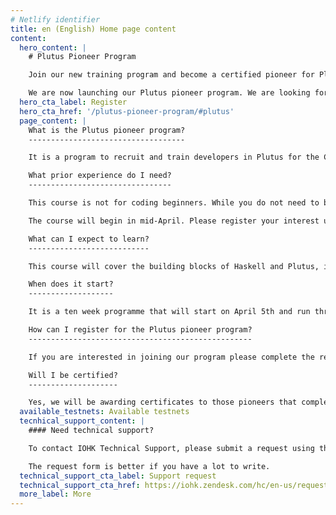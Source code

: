 ```yaml
---
# Netlify identifier
title: en (English) Home page content
content:
  hero_content: |
    # Plutus Pioneer Program

    Join our new training program and become a certified pioneer for Plutus! 

    We are now launching our Plutus pioneer program. We are looking for developers to join us on a learning journey and then help us stress test our code before we officially release Plutus to the world! 
  hero_cta_label: Register
  hero_cta_href: '/plutus-pioneer-program/#plutus'
  page_content: |
    What is the Plutus pioneer program?
    -----------------------------------

    It is a program to recruit and train developers in Plutus for the Cardano ecosystem. When you join this program you will become part of a group that will have early access to a set of courses that teach you the core principles of how to code in both Haskell and Plutus. It will be highly interactive, ,with weekly videos, exercises, and Q&A sessions, along with exclusive access to the creators and key experts in the language. You will also be able to join a dedicated community channel, created to help pioneers connect to each other as you learn. 

    What prior experience do I need?
    --------------------------------

    This course is not for coding beginners. While you do not need to be an expert in formal methods, programming  experience and a general aptitude for logical and mathematical thinking are highly desirable. Some prior knowledge of Haskell or functional programming is also recommended, as Plutus is heavily based on Haskell and includes advanced features like Template Haskell, type-level programming, and effect systems. We recommend that you read the [Learn You a Haskell guide](http://learnyouahaskell.com/) before the course.

    The course will begin in mid-April. Please register your interest using the form below and we shall get back to you.

    What can I expect to learn?
    ---------------------------

    This course will cover the building blocks of Haskell and Plutus, including functions and data types, type classes, monads, template Haskell, using the Plutus Playground, the extended UTxO model, working with Plutus on and off the chain, minting policies, state machines, the Plutus application framework, as well as some case studies and practical exercises. 

    When does it start?
    -------------------

    It is a ten week programme that will start on April 5th and run through to June 11th. It will involve approximately ten hours a week of your time and efforts. As with all learning experiences, the more you put in the more you will get out!

    How can I register for the Plutus pioneer program?
    --------------------------------------------------

    If you are interested in joining our program please complete the registration form below and we will be in touch soon.

    Will I be certified?
    --------------------

    Yes, we will be awarding certificates to those pioneers that complete the entire program and are successful. Certificates will be represented as non fungible tokens (on the testnet) and locked by a Plutus contract. Pioneers can demonstrate their qualification by constructing an appropriate transaction to unlock their individual token.
  available_testnets: Available testnets
  tecnhical_support_content: |
    #### Need technical support?

    To contact IOHK Technical Support, please submit a request using the Submit a request form. You can also click on the Support button at the bottom right of your screen.

    The request form is better if you have a lot to write.
  technical_support_cta_label: Support request
  technical_support_cta_href: https://iohk.zendesk.com/hc/en-us/requests/new/
  more_label: More
---
```

